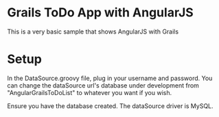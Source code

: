 Grails ToDo App with AngularJS
==============================================

<p>This is a very basic sample that shows AngularJS with Grails</p>

Setup
=======================================

<p>
    In the DataSource.groovy file, plug in your username and password. You can change the dataSource url's database 
    under development from "AngularGrailsToDoList" to whatever you want if you wish. 
</p>
<p>
    Ensure you have the database created. The dataSource driver is MySQL.
</p>